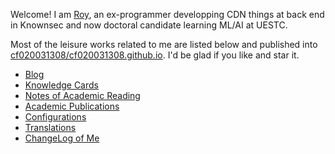 Welcome! I am [Roy](https://github.com/cf020031308), an ex-programmer developping CDN things at back end in Knownsec and now doctoral candidate learning ML/AI at UESTC.

Most of the leisure works related to me are listed below and published into [cf020031308/cf020031308.github.io](https://github.com/cf020031308/cf020031308.github.io). I'd be glad if you like and star it.

- [Blog](https://cf020031308.github.io/blog/)
- [Knowledge Cards](https://cf020031308.github.io/wiki/)
- [Notes of Academic Reading](https://cf020031308.github.io/papers/)
- [Academic Publications](https://cf020031308.github.io/pub.html)
- [Configurations](https://github.com/cf020031308/cf020031308.github.io/tree/master/dotfiles)
- [Translations](https://github.com/xitu/gold-miner/pulls?utf8=%E2%9C%93&q=is%3Apr+author%3Acf020031308)
- [ChangeLog of Me](https://cf020031308.github.io/changelog.html)
